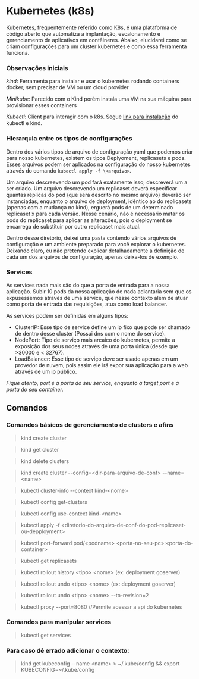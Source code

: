 # Kubernetes (k8s)
Kubernetes, frequentemente referido como K8s, é uma plataforma de código aberto que automatiza a implantação, escalonamento e gerenciamento de aplicativos em contêineres. Abaixo, elucidarei como se criam configurações para um cluster kubernetes e como essa ferramenta funciona.

### Observações iniciais
*kind*: Ferramenta para instalar e usar o kubernetes rodando containers docker, sem precisar de VM ou um cloud provider

*Minikube*: Parecido com o Kind porém instala uma VM na sua máquina para provisionar esses containers

*Kubectl*: Client para interagir com o k8s. Segue [link para instalação](https://kubernetes.io/pt-br/docs/tasks/tools/) do kubectl e kind. 

### Hierarquia entre os tipos de configurações
Dentro dos vários tipos de arquivo de configuração yaml que podemos criar para nosso kubernetes, existem os tipos Deplyoment, replicasets e pods. Esses arquivos podem ser aplicados na configuração do nosso kubernetes através do comando `kubectl apply -f \<arquivo>`.

Um arquivo descreevendo um pod fará exatamente isso, descreverá um a ser criado. Um arquivo descrevendo um replicaset deverá especificar quantas réplicas do pod (que será descrito no mesmo arquivo) deverão ser instanciadas, enquanto o arquivo de deployment, idêntico ao do replicasets (apenas com a mudança no kind), erguerá pods de um determinado replicaset x para cada versão. Nesse cenário, não é necessário matar os pods do replicaset para aplicar as alterações, pois o deployment se encarrega de substituir por outro replicaset mais atual.

Dentro desse diretório, deixei uma pasta contendo vários arquivos de configuração e um ambiente preparado para você explorar o kubernetes.
Deixando claro, eu não pretendo explicar detalhadamente a definição de cada um dos arquivos de configuração, apenas deixa-los de exemplo.

### Services
As services nada mais são do que a porta de entrada para a nossa aplicação. Subir 10 pods da nossa aplicação de nada adiantaria sem que os expusessemos através de uma service, que nesse contexto além de atuar como porta de entrada das requisições, atua como load balancer.

As services podem ser definidas em alguns tipos:
- ClusterIP: Esse tipo de service define um ip fixo que pode ser chamado de dentro desse cluster (Possui dns com o nome do service).
- NodePort: Tipo de serviço mais arcaico do kubernetes, permite a exposição dos seus nodes através de uma porta única (desde que >30000 e < 32767).
- LoadBalancer: Esse tipo de serviço deve ser usado apenas em um provedor de nuvem, pois assim ele irá expor sua aplicação para a web através de um ip público.

*Fique atento, port é a porta do seu service, enquanto a target port é a porta do seu container.*

## Comandos
### Comandos básicos de gerenciamento de clusters e afins
> kind create cluster

> kind get cluster

> kind delete clusters <name>

> kind create cluster --config=\<dir-para-arquivo-de-conf> --name=\<name>

> kubectl cluster-info --context kind-\<nome>

> kubectl config get-clusters

> kubectl config use-context kind-\<name>

> kubectl apply -f \<diretorio-do-arquivo-de-conf-do-pod-replicaset-ou-depployment>

> kubectl port-forward pod/\<podname> \<porta-no-seu-pc>:\<porta-do-container>

> kubectl get replicasets

> kubectl rollout history \<tipo> \<nome> (ex: deployment goserver)

> kubectl rollout undo \<tipo> \<nome> (ex: deployment goserver)

> kubectl rollout undo \<tipo> \<nome> --to-revision=2

> kubectl proxy --port=8080 //Permite acessar a api do kubernetes

### Comandos para manipular services
> kubectl get services


### Para caso dê errado adicionar o contexto:
> kind get kubeconfig --name \<name> > ~/.kube/config && 
export KUBECONFIG=~/.kube/config